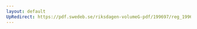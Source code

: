 ```yaml
---
layout: default
UpRedirect: https://pdf.swedeb.se/riksdagen-volumeG-pdf/199697/reg_199697/reg_199697_0378.pdf
---
```

